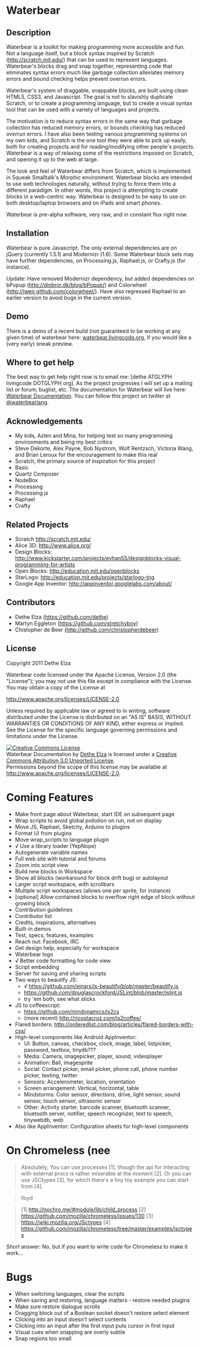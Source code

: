 # Waterbear

## Description

Waterbear is a toolkit for making programming more accessible and fun. Not a language itself, but a block syntax inspired by Scratch (http://scratch.mit.edu/) that can be used to represent languages. Waterbear's blocks drag and snap together, representing code that eliminates syntax errors much like garbage collection alleviates memory errors and bound checking helps prevent overrun errors.

Waterbear's system of draggable, snappable blocks, are built using clean HTML5, CSS3, and Javascript. The goal is not to slavishly duplicate Scratch, or to create a programming language, but to create a visual syntax tool that can be used with a variety of languages and projects.

The motivation is to reduce syntax errors in the same way that garbage collection has reduced memory errors, or bounds checking has reduced overrun errors. I have also been testing various programming systems on my own kids, and Scratch is the one tool they were able to pick up easily, both for creating projects and for reading/modifying other people's projects. Waterbear is a way of relaxing some of the restrictions imposed on Scratch, and opening it up to the web at large.

The look and feel of Waterbear differs from Scratch, which is implemented in Squeak Smalltalk's Morphic environment. Waterbear blocks are intended to use web technologies naturally, without trying to force them into a different paradigm. In other words, this project is attempting to create blocks in a web-centric way. Waterbear is designed to be easy to use on both desktop/laptop browsers and on iPads and smart phones.

Waterbear is pre-alpha software, very raw, and in constant flux right now.

## Installation

Waterbear is pure Javascript. The only external dependencies are on jQuery (currently 1.5.1) and Modernizr (1.6). Some Waterbear block sets may have further dependencies, on Processing.js, Raphael.js, or Crafty.js (for instance).

Update: Have removed Modernizr dependency, but added dependencies on bPopup (http://dinbror.dk/blog/bPopup/) and Colorwheel (http://jweir.github.com/colorwheel/). Have also regressed Raphael to an earlier version to avoid bugs in the current version.

## Demo

There is a demo of a recent build (not guaranteed to be working at any given time) of waterbear here: <a href="http://waterbearlang.com/">waterbear.livingcode.org</a>, if you would like a (very early) sneak preview.

## Where to get help

The best way to get help right now is to email me: [dethe ATGLYPH livingcode DOTGLYPH org]. As the project progresses I will set up a mailing list or forum, buglist, etc.  The documentation for Waterbear will live here: <a href="docs/">Waterbear Documentation</a>. You can follow this project on twitter at <a href="http://twitter.com/waterbearlang">@waterbearlang</a>.

## Acknowledgements

* My kids, Azlen and Mina, for helping test so many programming environments and being my best critics
* Steve Dekorte, Alex Payne, Bob Nystrom, Wolf Rentzsch, Victoria Wang, and Brian Leroux for the encouragement to make this real
* Scratch, the primary source of inspiration for this project
* Basic
* Quartz Composer
* NodeBox
* Processing
* Processing.js
* Raphael
* Crafty

## Related Projects

* Scratch http://scratch.mit.edu/
* Alice 3D: http://www.alice.org/ 
* Design Blocks: http://www.kickstarter.com/projects/evhan55/designblocks-visual-programming-for-artists
* Open Blocks: http://education.mit.edu/openblocks
* StarLogo: http://education.mit.edu/projects/starlogo-tng
* Google App Inventor: http://appinventor.googlelabs.com/about/


## Contributors

* Dethe Elza (https://github.com/dethe)
* Martyn Eggleton (https://github.com/stretchyboy)
* Chistopher de Beer (http://github.com/christopherdebeer)

## License

Copyright 2011 Dethe Elza

Waterbear code licensed under the Apache License, Version 2.0 (the "License");
you may not use this file except in compliance with the License.
You may obtain a copy of the License at

<a href="http://www.apache.org/licenses/LICENSE-2.0">http://www.apache.org/licenses/LICENSE-2.0</a>

Unless required by applicable law or agreed to in writing, software
distributed under the License is distributed on an "AS IS" BASIS,
WITHOUT WARRANTIES OR CONDITIONS OF ANY KIND, either express or implied.
See the License for the specific language governing permissions and
limitations under the License.

<a rel="license" href="http://creativecommons.org/licenses/by/3.0/"><img alt="Creative Commons License" style="border-width:0" src="http://i.creativecommons.org/l/by/3.0/88x31.png" /></a><br /><span xmlns:dct="http://purl.org/dc/terms/" href="http://purl.org/dc/dcmitype/Text" property="dct:title" rel="dct:type">Waterbear Documentation</span> by <a xmlns:cc="http://creativecommons.org/ns#" href="http://waterbearlang.com/" property="cc:attributionName" rel="cc:attributionURL">Dethe Elza</a> is licensed under a <a rel="license" href="http://creativecommons.org/licenses/by/3.0/">Creative Commons Attribution 3.0 Unported License</a>.<br />Permissions beyond the scope of this license may be available at <a xmlns:cc="http://creativecommons.org/ns#" href="http://www.apache.org/licenses/LICENSE-2.0" rel="cc:morePermissions">http://www.apache.org/licenses/LICENSE-2.0</a>.


# Coming Features

* Make front page about Waterbear, start IDE on subsequent page
* Wrap scripts to avoid global pollution on run, not on display
* Move JS, Raphael, Sketchy, Arduino to plugins
* Format UI from plugins
* Move wrap_scripts to language plugin
* √ Use a library loader (YepNope)
* Autogenerate variable names
* Full web site with tutorial and forums
* Zoom into script view
* Build new blocks in Workspace
* Show all blocks (workaround for block drift bug) or autolayout
* Larger script workspace, with scrollbars
* Multiple script workspaces (allows one per sprite, for instance)
* [optional] Allow contained blocks to overflow right edge of block without growing block
* Contribution guidelines
* Contributor list
* Credits, inspirations, alternatives
* Built-in demos
* Test, specs, features, examples
* Reach out: Facebook, IRC
* Get design help, especially for workspace
* Waterbear logo
* √ Better code formatting for code view
* Script embedding
* Server for saving and sharing scripts
* Two ways to beautify JS:
  - √ https://github.com/einars/js-beautify/blob/master/beautify.js
  - https://github.com/douglascrockford/JSLint/blob/master/jslint.js
  - try 'em both, see what sticks
* JS to coffeescript:
  - https://github.com/mindynamics/js2cs
  - (more recent) http://ricostacruz.com/js2coffee/
* Flared borders: http://orderedlist.com/blog/articles/flared-borders-with-css/
* High-level components like Android AppInventor:
  - UI: Button, canvas, checkbox, clock, image, label, listpicker, password, textbox, tinydb???
  - Media: Camera, imagepicker, player, sound, videoplayer
  - Animation: Ball, imagesprite
  - Social: Contact picker, email picker, phone call, phone number picker, texting, twitter
  - Sensors: Accelerometer, location, orientation
  - Screen arrangement: Vertical, horizontal, table
  - Mindstorms: Color sensor, directions, drive, light sensor, sound sensor, touch sensor, ultrasonic sensor
  - Other: Activity starter, barcode scanner, bluetooth scanner, bluetooth server, notifier, speech recognizer, text to speech, tinywebdb, web
* Also like AppInventor: Configuration sheets for high-level components

# On Chromeless (nee 

>    Absolutely, You can use processes [1], though the api for interacting with external procs is rather miserable at the moment [2]. Or you can use JSCtypes [3], for which there's a tiny toy example you can start from [4].

>    lloyd

>    [1] http://nochro.me/#module/lib/child_process
>    [2] https://github.com/mozilla/chromeless/issues/130
>    [3] https://wiki.mozilla.org/JSctypes
>    [4] https://github.com/mozilla/chromeless/tree/master/examples/jsctypes  

Short answer: No, but if you want to write code for Chromeless to make it work...
  
# Bugs

* When switching languages, clear the scripts
* When saving and restoring, language matters - restore needed plugins
* Make sure restore dialogue scrolls
* Dragging block out of a Boolean socket doesn't restore select element
* Clicking into an input doesn't select contents
* Clicking into an input after the first input puts cursor in first input
* Visual cues when snapping are overly subtle
* Snap regions too small
